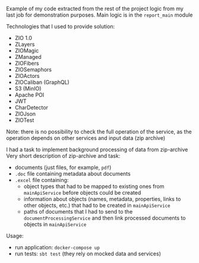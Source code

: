Example of my code extracted from the rest of the project logic from my last job for demonstration purposes. Main logic is in the `report_main` module

Technologies that I used to provide solution:
- ZIO 1.0
- ZLayers
- ZIOMagic
- ZManaged
- ZIOFibers
- ZIOSemaphors
- ZIOActors
- ZIOCaliban (GraphQL)
- S3 (MinIO)
- Apache POI
- JWT
- CharDetector
- ZIOJson
- ZIOTest

Note: there is no possibility to check the full operation of the service, as the operation depends on other services and input data (zip archive)

I had a task to implement background processing of data from zip-archive
Very short description of zip-archive and task:
- documents (just files, for example, `pdf`)  
- `.doc` file containing metadata about documents
- `.excel` file containing:     
    - object types that had to be mapped to existing ones from `mainApiService` before objects could be created
    - information about objects (names, metadata, properties, links to other objects, etc.) that had to be created in `mainApiService`
    - paths of documents that I had to send to the `documentProcessingService` and then link processed documents to objects in `mainApiService`

Usage:
- run application: `docker-compose up`
- run tests: `sbt test` (they rely on mocked data and services)
